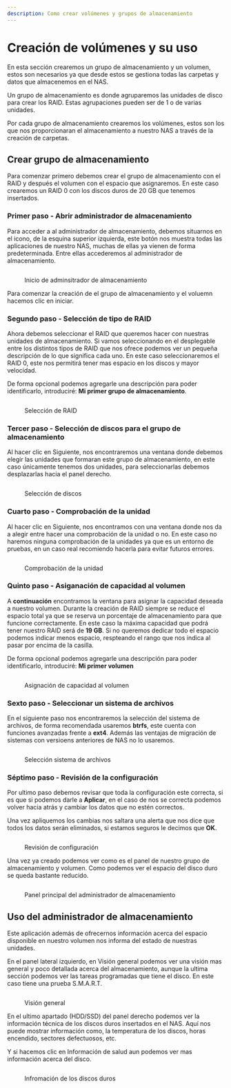 ```yaml
---
description: Como crear volúmenes y grupos de almacenamiento
---
```


# Creación de volúmenes y su uso

En esta sección crearemos un grupo de almacenamiento y un volumen, estos son necesarios ya que desde estos se gestiona todas las carpetas y datos que almacenemos en el NAS.

Un grupo de almacenamiento es donde agruparemos las unidades de disco para crear los RAID. Estas agrupaciones pueden ser de 1 o de varias unidades.

Por cada grupo de almacenamiento crearemos los volúmenes, estos son los que nos proporcionaran el almacenamiento a nuestro NAS a través de la creación de carpetas.

## Crear grupo de almacenamiento

Para comenzar primero debemos crear el grupo de almacenamiento con el RAID y después el volumen con el espacio que asignaremos. En este caso crearemos un RAID 0 con los discos duros de 20 GB que tenemos insertados.

### Primer paso - Abrir administrador de almacenamiento

Para acceder a al administrador de almacenamiento, debemos situarnos en el icono, de la esquina superior izquierda, este botón nos muestra todas las aplicaciones de nuestro NAS, muchas de ellas ya vienen de forma predeterminada. Entre ellas accederemos al administrador de almacenamiento.

<figure><img src="../../../.gitbook/assets/image (1).png" alt=""><figcaption><p>Inicio de adminsitrador de almacenamiento</p></figcaption></figure>

Para comenzar la creación de el grupo de almacenamiento y el voluemn hacemos clic en iniciar.

### Segundo paso - Selección de tipo de RAID

Ahora debemos seleccionar el RAID que queremos hacer con nuestras unidades de almacenamiento. Si vamos seleccionando en el desplegable entre los distintos tipos de RAID que nos ofrece podemos ver un pequeña descripción de lo que significa cada uno. En este caso seleccionaremos el RAID 0, este nos permitirá tener mas espacio en los discos y mayor velocidad.

De forma opcional podemos agregarle una descripción para poder identificarlo, introduciré: **Mi primer grupo de almacenamiento**.

<figure><img src="../../../.gitbook/assets/image (6).png" alt=""><figcaption><p>Selección de RAID</p></figcaption></figure>

### Tercer paso - Selección de discos para el grupo de almacenamiento

Al hacer clic en Siguiente, nos encontraremos una ventana donde debemos elegir las unidades que formaran este grupo de almacenamiento, en este caso únicamente tenemos dos unidades, para seleccionarlas debemos desplazarlas hacia el panel derecho.

<figure><img src="../../../.gitbook/assets/image.png" alt=""><figcaption><p>Selección de discos</p></figcaption></figure>

### Cuarto paso - Comprobación de la unidad

Al hacer clic en Siguiente, nos encontramos con una ventana donde nos da a alegir entre hacer una comprobación de la unidad o no. En este caso no haremos ninguna comprobación de la unidades ya que es un entorno de pruebas, en un caso real recomiendo hacerla para evitar futuros errores.

<figure><img src="../../../.gitbook/assets/image (5).png" alt=""><figcaption><p>Comprobación de la unidad</p></figcaption></figure>

### Quinto paso - Asiganación de capacidad al volumen

A **continuación** encontramos la ventana para asignar la capacidad deseada a nuestro volumen. Durante la creación de RAID siempre se reduce el espacio total ya que se reserva un porcentaje de almacenamiento para que funcione correctamente. En este caso la máxima capacidad que podrá tener nuestro RAID será de **19 GB**. Si no queremos dedicar todo el espacio podemos indicar menos espacio, respteando el rango que nos indica al pasar por encima de la casilla.

De forma opcional podemos agregarle una descripción para poder identificarlo, introduciré: **Mi primer volumen**

<figure><img src="../../../.gitbook/assets/image (2).png" alt=""><figcaption><p>Asignación de capacidad al volumen</p></figcaption></figure>

### Sexto paso - Seleccionar un sistema de archivos

En el siguiente paso nos encontraremos la selección del sistema de archivos, de forma recomendada usaremos **btrfs**, este cuenta con funciones avanzadas frente a **ext4**. Además las ventajas de migración de sistemas con versioens anteriores de NAS no lo usaremos.

<figure><img src="../../../.gitbook/assets/image (4).png" alt=""><figcaption><p>Selección sistema de archivos </p></figcaption></figure>

### Séptimo paso - Revisión de la configuración

Por ultimo paso debemos revisar que toda la configuración este correcta, si es que si podemos darle a **Aplicar**, en el caso de nos se correcta podemos volver hacia atrás y cambiar los datos que no estén correctos.

Una vez apliquemos los cambias nos saltara una alerta que nos dice que todos los datos serán eliminados, si estamos seguros le decimos que **OK**.

<figure><img src="../../../.gitbook/assets/image (8).png" alt=""><figcaption><p>Revisión de configuración</p></figcaption></figure>

Una vez ya creado podemos ver como es el panel de nuestro grupo de almacenamiento y volumen. Como podemos ver el espacio del disco duro se queda bastante reducido.

<figure><img src="../../../.gitbook/assets/image (3).png" alt=""><figcaption><p>Panel principal del administrador de almacenamiento</p></figcaption></figure>

## Uso del administrador de almacenamiento

Este aplicación además de ofrecernos información acerca del espacio disponible en nuestro volumen nos informa del estado de nuestras unidades.

En el panel lateral izquierdo, en Visión general podemos ver una visión mas general y poco detallada acerca del almacenamiento, aunque la ultima sección podemos ver las tareas programadas que tiene el disco. En este caso tiene una prueba S.M.A.R.T.

<figure><img src="../../../.gitbook/assets/image (7).png" alt=""><figcaption><p>Visión general</p></figcaption></figure>

En el ultimo apartado (HDD/SSD) del panel derecho podemos ver la información técnica de los discos duros insertados en el NAS. Aquí nos puede mostrar información como, la temperatura de los discos, horas encendido, sectores defectuosos, etc.&#x20;

Y si hacemos clic en Información de salud aun podemos ver mas información acerca del disco.

<figure><img src="../../../.gitbook/assets/image (9).png" alt=""><figcaption><p>Infromación de los discos duros</p></figcaption></figure>
